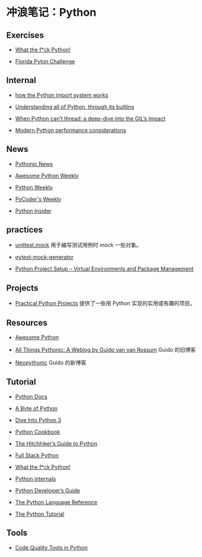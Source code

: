 # 冲浪笔记：Python

## Exercises

- [What the f\*ck Python!][e1]
- [Florida Pyton Challenge][e2]

  [e1]: https://github.com/satwikkansal/wtfpython
  [e2]: https://flpythonchallenge.org/

## Internal

- [how the Python import system works][i1]
- [Understanding all of Python, through its builtins][i2]
- [When Python can’t thread: a deep-dive into the GIL’s impact][i3]
- [Modern Python performance considerations][i4]

  [i1]: https://tenthousandmeters.com/blog/python-behind-the-scenes-11-how-the-python-import-system-works/
  [i2]: https://sadh.life/post/builtins/
  [i3]: https://pythonspeed.com/articles/python-gil/
  [i4]: https://lwn.net/Articles/893686/

## News

- [Pythonic News][n1]
- [Awesome Python Weekly][n2]
- [Python Weekly][n3]
- [PyCoder's Weekly][n4]
- [Python Insider][n5]

  [n1]: https://news.python.sc/
  [n2]: https://python.libhunt.com/newsletter/archive
  [n3]: https://www.pythonweekly.com/archive
  [n4]: https://pycoders.com/issues
  [n5]: https://blog.python.org/

## practices

- [unittest.mock][pr1] 用于编写测试用例时 mock 一些对象。
- [pytest-mock-generator][pr2]
- [Python Project Setup – Virtual Environments and Package Management][pr3]

  [pr1]: https://docs.python.org/3.7/library/unittest.mock.html
  [pr2]: https://pypi.org/project/pytest-mock-generator/
  [pr3]: https://bas.codes/posts/python-virtualenv-venv-pip-pyenv-poetry

## Projects

- [Practical Python Projects][pj1] 提供了一些用 Python 实现的实用或有趣的项目。

  [pj1]: https://practicalpython.yasoob.me/toc.html

## Resources

- [Awesome Python][r1]
- [All Things Pythonic: A Weblog by Guido van van Rossum][r2] Guido 的旧博客
- [Neopythonic][r3] Guido 的新博客

  [r1]: https://github.com/vinta/awesome-python
  [r2]: https://www.artima.com/weblogs/index.jsp?blogger=guido
  [r3]: http://neopythonic.blogspot.com/

## Tutorial

- [Python Docs][t1]
- [A Byte of Python][t2]
- [Dive Into Python 3][t3]
- [Python Cookbook][t4]
- [The Hitchhiker’s Guide to Python][t5]
- [Full Stack Python][t6]
- [What the f\*ck Python!][t7]
- [Python internals][t8]
- [Python Developer’s Guide][t9]
- [The Python Language Reference][t10]
- [The Python Tutorial][t11]

  [t1]: https://docs.python.org/3/
  [t2]: https://python.swaroopch.com/
  [t3]: https://diveintopython3.net/
  [t4]: https://python3-cookbook.readthedocs.io/zh_CN/latest/preface.html
  [t5]: https://docs.python-guide.org/
  [t6]: https://www.fullstackpython.com/
  [t7]: https://github.com/satwikkansal/wtfpython
  [t8]: https://eli.thegreenplace.net/tag/python-internals
  [t9]: https://devguide.python.org/
  [t10]: https://docs.python.org/3/reference/index.html
  [t11]: https://docs.python.org/3/tutorial/index.html

## Tools

- [Code Quality Tools in Python][tool1]

  [tool1]: https://dev.to/dollardhingra/code-quality-tools-in-python-4k2a
